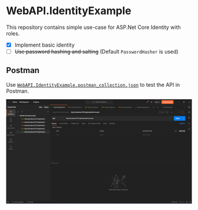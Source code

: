 # WebAPI.IdentityExample

This repository contains simple use-case for ASP.Net Core Identity with roles.

- [X] Implement basic identity
- [ ] ~~Use password hashing and salting~~ (Default `PasswordHasher` is used)

## Postman

Use [`WebAPI.IdentityExample.postman_collection.json`](./WebAPI.IdentityExample.postman_collection.json) to test the API in Postman.

![Postman screenshot](./img/postman_screenshot.png)

